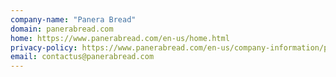 ```yaml
---
company-name: "Panera Bread"
domain: panerabread.com
home: https://www.panerabread.com/en-us/home.html
privacy-policy: https://www.panerabread.com/en-us/company-information/privacy-policy.html
email: contactus@panerabread.com
---
```





